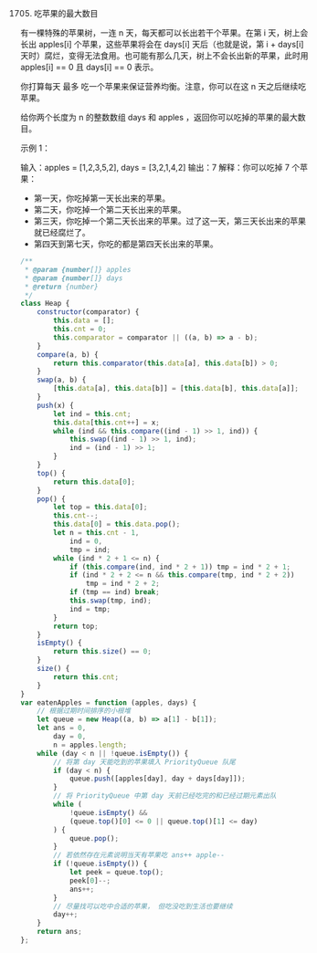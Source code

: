 1705. 吃苹果的最大数目

有一棵特殊的苹果树，一连 n 天，每天都可以长出若干个苹果。在第 i 天，树上会长出 apples[i] 个苹果，这些苹果将会在 days[i] 天后（也就是说，第 i + days[i] 天时）腐烂，变得无法食用。也可能有那么几天，树上不会长出新的苹果，此时用 apples[i] == 0 且 days[i] == 0 表示。

你打算每天 最多 吃一个苹果来保证营养均衡。注意，你可以在这 n 天之后继续吃苹果。

给你两个长度为 n 的整数数组 days 和 apples ，返回你可以吃掉的苹果的最大数目。

示例 1：

输入：apples = [1,2,3,5,2], days = [3,2,1,4,2]
输出：7
解释：你可以吃掉 7 个苹果：

-   第一天，你吃掉第一天长出来的苹果。
-   第二天，你吃掉一个第二天长出来的苹果。
-   第三天，你吃掉一个第二天长出来的苹果。过了这一天，第三天长出来的苹果就已经腐烂了。
-   第四天到第七天，你吃的都是第四天长出来的苹果。

```js
/**
 * @param {number[]} apples
 * @param {number[]} days
 * @return {number}
 */
class Heap {
    constructor(comparator) {
        this.data = [];
        this.cnt = 0;
        this.comparator = comparator || ((a, b) => a - b);
    }
    compare(a, b) {
        return this.comparator(this.data[a], this.data[b]) > 0;
    }
    swap(a, b) {
        [this.data[a], this.data[b]] = [this.data[b], this.data[a]];
    }
    push(x) {
        let ind = this.cnt;
        this.data[this.cnt++] = x;
        while (ind && this.compare((ind - 1) >> 1, ind)) {
            this.swap((ind - 1) >> 1, ind);
            ind = (ind - 1) >> 1;
        }
    }
    top() {
        return this.data[0];
    }
    pop() {
        let top = this.data[0];
        this.cnt--;
        this.data[0] = this.data.pop();
        let n = this.cnt - 1,
            ind = 0,
            tmp = ind;
        while (ind * 2 + 1 <= n) {
            if (this.compare(ind, ind * 2 + 1)) tmp = ind * 2 + 1;
            if (ind * 2 + 2 <= n && this.compare(tmp, ind * 2 + 2))
                tmp = ind * 2 + 2;
            if (tmp == ind) break;
            this.swap(tmp, ind);
            ind = tmp;
        }
        return top;
    }
    isEmpty() {
        return this.size() == 0;
    }
    size() {
        return this.cnt;
    }
}
var eatenApples = function (apples, days) {
    // 根据过期时间排序的小根堆
    let queue = new Heap((a, b) => a[1] - b[1]);
    let ans = 0,
        day = 0,
        n = apples.length;
    while (day < n || !queue.isEmpty()) {
        // 将第 day 天能吃到的苹果填入 PriorityQueue 队尾
        if (day < n) {
            queue.push([apples[day], day + days[day]]);
        }
        // 将 PriorityQueue 中第 day 天前已经吃完的和已经过期元素出队
        while (
            !queue.isEmpty() &&
            (queue.top()[0] <= 0 || queue.top()[1] <= day)
        ) {
            queue.pop();
        }
        // 若依然存在元素说明当天有苹果吃 ans++ apple--
        if (!queue.isEmpty()) {
            let peek = queue.top();
            peek[0]--;
            ans++;
        }
        // 尽量找可以吃中合适的苹果， 但吃没吃到生活也要继续
        day++;
    }
    return ans;
};
```
